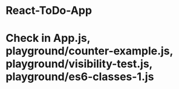 # React-ToDo-App


# Check in App.js, playground/counter-example.js, playground/visibility-test.js, playground/es6-classes-1.js